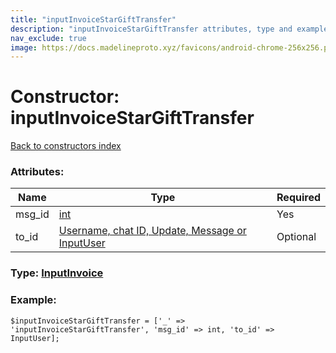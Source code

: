 ```yaml
---
title: "inputInvoiceStarGiftTransfer"
description: "inputInvoiceStarGiftTransfer attributes, type and example"
nav_exclude: true
image: https://docs.madelineproto.xyz/favicons/android-chrome-256x256.png
---
```

# Constructor: inputInvoiceStarGiftTransfer  
[Back to constructors index](/API_docs/constructors/index.html)



### Attributes:

| Name     |    Type       | Required |
|----------|---------------|----------|
|msg\_id|[int](/API_docs/types/int.html) | Yes|
|to\_id|[Username, chat ID, Update, Message or InputUser](/API_docs/types/InputUser.html) | Optional|



### Type: [InputInvoice](/API_docs/types/InputInvoice.html)


### Example:

```
$inputInvoiceStarGiftTransfer = ['_' => 'inputInvoiceStarGiftTransfer', 'msg_id' => int, 'to_id' => InputUser];
```  
